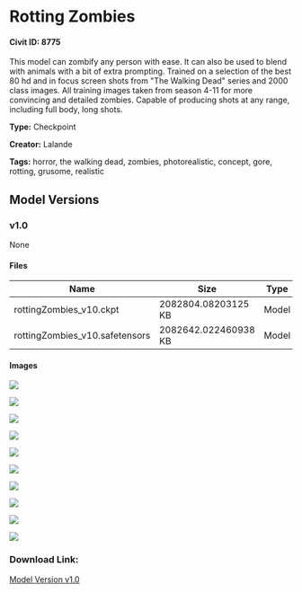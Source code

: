 # Rotting Zombies

#### Civit ID: 8775

<p>This model can zombify any person with ease. It can also be used to blend with animals with a bit of extra prompting. Trained on a selection of the best 80 hd and in focus screen shots from "The Walking Dead" series and 2000 class images. All training images taken from season 4-11 for more convincing and detailed zombies. Capable of producing shots at any range, including full body, long shots.</p>

**Type:** Checkpoint

**Creator:** Lalande

**Tags:** horror, the walking dead, zombies, photorealistic, concept, gore, rotting, grusome, realistic

## Model Versions

### v1.0

None

#### Files

| Name | Size | Type | Format | Download Url | AutoV1 | AutoV2 | SHA256 | CRC32 | BLAKE3 |
| --- | --- | --- | --- | --- | --- | --- | --- | --- | --- |
| rottingZombies_v10.ckpt | 2082804.08203125 KB | Model | PickleTensor | https://civitai.com/api/download/models/10361?type=Model&format=PickleTensor&size=full&fp=fp16 | D4FD8843 | CCD48733F4 | CCD48733F4876EE730716D5BCF0C3828E4A3989418FEDA1167FA80234D3CAF7D | 28856E3B | CDCB2BC5C837DD878E42702240EF4CB124A093C9C5BC7376A95EEF4253A870AE |
| rottingZombies_v10.safetensors | 2082642.022460938 KB | Model | SafeTensor | https://civitai.com/api/download/models/10361 | A516C7C0 | 37D260D905 | 37D260D905585EA67869490971F19257C593AF57CD6986CCF6FD3F3161E0F469 | F1F8D730 | 1AE8CAA2AFF8FC0E083616B8186772CB3EBCAA040F13CC09D825D05304480221 |

#### Images

<p><img src="https://image.civitai.com/xG1nkqKTMzGDvpLrqFT7WA/313e7366-3c26-4d96-b3e8-a786322a9c00/width=450/101134.jpeg" /></p>

<p><img src="https://image.civitai.com/xG1nkqKTMzGDvpLrqFT7WA/70be0e66-5cc7-4a33-7300-fa18ca2d8e00/width=450/101133.jpeg" /></p>

<p><img src="https://image.civitai.com/xG1nkqKTMzGDvpLrqFT7WA/84575c3d-ac77-4eab-d7af-c1a4bb12ce00/width=450/101132.jpeg" /></p>

<p><img src="https://image.civitai.com/xG1nkqKTMzGDvpLrqFT7WA/5ccd9dde-11bd-4425-d0b9-381daa16b800/width=450/101131.jpeg" /></p>

<p><img src="https://image.civitai.com/xG1nkqKTMzGDvpLrqFT7WA/2e4b8ee9-7645-4853-5389-3fa250f3a800/width=450/101130.jpeg" /></p>

<p><img src="https://image.civitai.com/xG1nkqKTMzGDvpLrqFT7WA/0c0a23d9-1277-4ce5-35ce-b247eaaee200/width=450/101129.jpeg" /></p>

<p><img src="https://image.civitai.com/xG1nkqKTMzGDvpLrqFT7WA/4afdae51-f380-420c-18a9-a5a95ba5e900/width=450/101128.jpeg" /></p>

<p><img src="https://image.civitai.com/xG1nkqKTMzGDvpLrqFT7WA/db781a4d-4026-41a6-f6f8-cc8d13297400/width=450/101127.jpeg" /></p>

<p><img src="https://image.civitai.com/xG1nkqKTMzGDvpLrqFT7WA/dce5a0c1-9ce8-46c0-a5c0-b851dc392c00/width=450/101140.jpeg" /></p>

<p><img src="https://image.civitai.com/xG1nkqKTMzGDvpLrqFT7WA/cd1a3f4d-4387-4031-e5f6-c8f7ed4dae00/width=450/101139.jpeg" /></p>

### Download Link:

[Model Version v1.0](https://civitai.com/api/download/models/10361)

